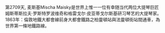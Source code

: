 第2709天, 麦斯基Mischa Maisky是世界上惟一一位有幸随当代两位大提琴巨匠姆斯蒂斯拉夫·罗斯特罗波维奇和格雷戈尔·皮亚蒂戈尔斯基研习琴艺的大提琴家。
1863年：倫敦地鐵大都會線前身大都會鐵路之柏靈頓站與法靈頓街站間通車，為世界第一條地鐵路線。

  
